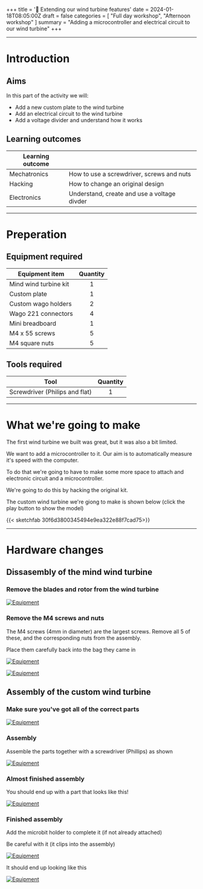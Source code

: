 +++
title = '🔩 Extending our wind turbine features'
date = 2024-01-18T08:05:00Z
draft = false
categories = [ "Full day workshop", "Afternoon workshop" ]
summary = "Adding a microcontroller and electrical circuit to our wind turbine"
+++

---

# Introduction

## Aims
In this part of the activity we will:
* Add a new custom plate to the wind turbine
* Add an electrical circuit to the wind turbine
* Add a voltage divider and understand how it works

## Learning outcomes

| Learning outcome |                                             |
| ---------------- | ------------------------------------------- |
| Mechatronics     | How to use a screwdriver, screws and nuts   |
| Hacking          | How to change an original design            |
| Electronics      | Understand, create and use a voltage divder |
---

# Preperation

## Equipment required

| Equipment item        | Quantity |
| --------------------- | :------: |
| Mind wind turbine kit |    1     |
| Custom plate          |    1     |
| Custom wago holders   |    2     |
| Wago 221 connectors   |    4     |
| Mini breadboard       |    1     |
| M4 x 55 screws        |    5     |
| M4 square nuts        |    5     |

## Tools required

| Tool                           | Quantity |
| ------------------------------ | :------: |
| Screwdriver (Philips and flat) |    1     |

---

# What we're going to make

The first wind turbine we built was great, but it was also a bit limited. 

We want to add a microcontroller to it. Our aim is to automatically measure it's speed with the computer.

To do that we're going to have to make some more space to attach and electronic circuit and a microcontroller.

We're going to do this by hacking the original kit.

The custom wind turbine we're giong to make is shown below (click the play button to show the model)

{{< sketchfab 30f6d3800345494e9ea322e88f7cad75>}}

---

# Hardware changes

## Dissasembly of the mind wind turbine

### Remove the blades and rotor from the wind turbine

[![Equipment](/images/extending_wind_turbine_features/disassembly_rotor_v1.png)](/images/extending_wind_turbine_features/disassembly_rotor_v1.png)

### Remove the M4 screws and nuts

The M4 screws (4mm in diameter) are the largest screws. Remove all 5 of these, and the corresponding nuts from the assembly. 

Place them carefully back into the bag they came in

[![Equipment](/images/extending_wind_turbine_features/disassembly_pipe_clip_v1.png)](/images/extending_wind_turbine_features/disassembly_pipe_clip_v1.png)

[![Equipment](/images/extending_wind_turbine_features/disassembly_turbine_v1.png)](/images/extending_wind_turbine_features/disassembly_turbine_v1.png)

## Assembly of the custom wind turbine

### Make sure you've got all of the correct parts

[![Equipment](/images/extending_wind_turbine_features/extending_wind_turbine_equipment_v1.1.png)](/images/extending_wind_turbine_features/extending_wind_turbine_equipment_v1.1.png)


### Assembly

Assemble the parts together with a screwdriver (Phillips) as shown

[![Equipment](/images/extending_wind_turbine_features/mech_assembly_v1.1.png)](/images/extending_wind_turbine_features/mech_assembly_v1.1.png)


### Almost finished assembly

You should end up with a part that looks like this!


[![Equipment](/images/extending_wind_turbine_features/finished_mech_assembly_v1.1.png)](/images/extending_wind_turbine_features/finished_mech_assembly_v1.1.png)


### Finished assembly

Add the microbit holder to complete it (if not already attached)

Be careful with it (it clips into the assembly)


[![Equipment](/images/extending_wind_turbine_features/final_mech_assembly_v1.1.png)](/images/extending_wind_turbine_features/final_mech_assembly_v1.1.png)


It should end up looking like this


[![Equipment](/images/extending_wind_turbine_features/finished_and_complete_assembly_v1.1.png)](/images/extending_wind_turbine_features/finished_and_complete_assembly_v1.1.png)